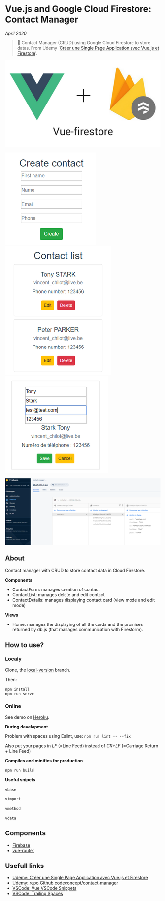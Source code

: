 # Vue.js and Google Cloud Firestore: Contact Manager

*April 2020*

> 🔨 Contact Manager (CRUD) using Google Cloud Firestore to store datas. From Udemy '[Créer une Single Page Application avec Vue.js et Firestore](https://www.udemy.com/course/creer-une-single-page-application-avec-vuejs-et-firestore)'.


![Vue+Firestore logos](readme-img/logo-vue-firestore.png)

![Capture](readme-img/capture01.png)![Capture](readme-img/capture02.png)![Capture](readme-img/capture03.png)


![Capture DB](readme-img/capture-firestore.png)

## About

Contact manager with CRUD to store contact data in Cloud Firestore.

**Components:**
- ContactForm: manages creation of contact
- ContactList:  manages delete and edit contact
- ContactDetails: manages displaying contact card (view mode and edit mode)

**Views**

- Home: manages the displaying of all the cards and the promises returned by db.js
(that manages communication with Firestorm).

## How to use?

### Localy

Clone, the [local-version](#) branch.

Then:

```
npm install
npm run serve
```

### Online

See demo on [Heroku](#).

**During development**

Problem with spaces using Eslint, use: `npm run lint -- --fix`

Also put your pages in *LF* (=Line Feed) instead of *CR+LF* (=Carriage Return + Line Feed)

**Compiles and minifies for production**

`npm run build`

**Useful snipets**

`vbase`

`vimport`

`vmethod`

`vdata`

## Components

- [Firebase](https://www.npmjs.com/package/firebase)
- [vue-router](https://www.npmjs.com/package/vue-router)

## Usefull links

- [Udemy: Créer une Single Page Application avec Vue.js et Firestore](https://www.udemy.com/course/creer-une-single-page-application-avec-vuejs-et-firestore)
- [Udemy: repo Github codeconcept/contact-manager](https://github.com/codeconcept/contact-manager)
- [VSCode: Vue VSCode Snippets](https://marketplace.visualstudio.com/items?itemName=sdras.vue-vscode-snippets)
- [VSCode: Trailing Spaces](https://marketplace.visualstudio.com/items?itemName=shardulm94.trailing-spaces)